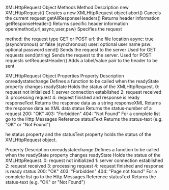 XMLHttpRequest Object Methods
Method	Description
new XMLHttpRequest()	Creates a new XMLHttpRequest object
abort()	Cancels the current request
getAllResponseHeaders()	Returns header information
getResponseHeader()	Returns specific header information
open(method,url,async,user,psw)	Specifies the request

method: the request type GET or POST
url: the file location
async: true (asynchronous) or false (synchronous)
user: optional user name
psw: optional password
send()	Sends the request to the server
Used for GET requests
send(string)	Sends the request to the server.
Used for POST requests
setRequestHeader()	Adds a label/value pair to the header to be sent


XMLHttpRequest Object Properties
Property	Description
onreadystatechange	Defines a function to be called when the readyState property changes
readyState	Holds the status of the XMLHttpRequest.
0: request not initialized
1: server connection established
2: request received
3: processing request
4: request finished and response is ready
responseText	Returns the response data as a string
responseXML	Returns the response data as XML data
status	Returns the status-number of a request
200: "OK"
403: "Forbidden"
404: "Not Found"
For a complete list go to the Http Messages Reference
statusText	Returns the status-text (e.g. "OK" or "Not Found")

he status property and the statusText property holds the status of the XMLHttpRequest object.

Property	Description
onreadystatechange	Defines a function to be called when the readyState property changes
readyState	Holds the status of the XMLHttpRequest.
0: request not initialized
1: server connection established
2: request received
3: processing request
4: request finished and response is ready
status	200: "OK"
403: "Forbidden"
404: "Page not found"
For a complete list go to the Http Messages Reference
statusText	Returns the status-text (e.g. "OK" or "Not Found")